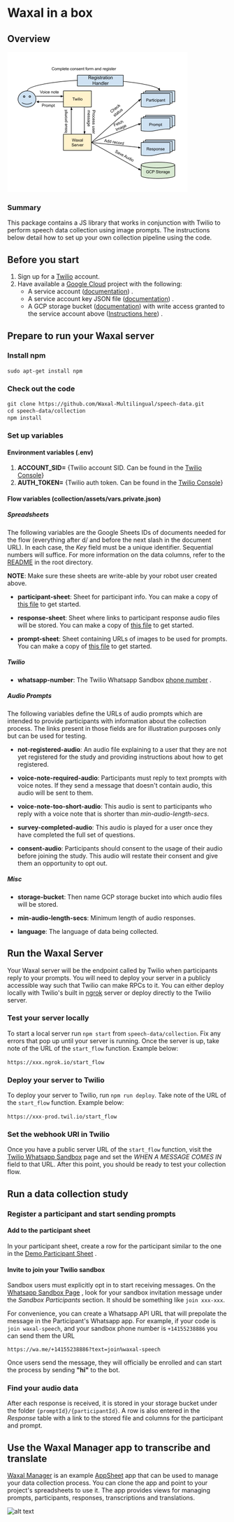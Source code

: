 # Waxal in a box

## Overview

![alt text](https://github.com/Waxal-Multilingual/speech-data/blob/main/docs/flow.png?raw=true)

### Summary

This package contains a JS library that works in conjunction with Twilio to
perform speech data collection using image prompts. The instructions below
detail how to set up your own collection pipeline using the code.

## Before you start

1. Sign up for a [Twilio](https://www.twilio.com/) account.
2. Have available a [Google Cloud](https://console.cloud.google.com/) project
   with the following:
    * A service
      account ([documentation](https://cloud.google.com/iam/docs/creating-managing-service-accounts))
      .
    * A service account key JSON
      file ([documentation](https://cloud.google.com/iam/docs/creating-managing-service-account-keys))
      .
    * A GCP storage
      bucket ([documentation](https://cloud.google.com/storage/docs/creating-buckets))
      with write access granted to the service account
      above ([Instructions here](https://cloud.google.com/storage/docs/access-control/using-iam-permissions))
      .

## Prepare to run your Waxal server

### Install npm

```console
sudo apt-get install npm
```

### Check out the code

```console
git clone https://github.com/Waxal-Multilingual/speech-data.git
cd speech-data/collection
npm install
```

### Set up variables

#### Environment variables (.env)

1. **ACCOUNT_SID=** {Twilio account SID. Can be found in
   the [Twilio Console](https://console.twilio.com/?frameUrl=/console)}
2. **AUTH_TOKEN=** {Twilio auth token. Can be found in
   the [Twilio Console](https://console.twilio.com/?frameUrl=/console)}

#### Flow variables (collection/assets/vars.private.json)

##### Spreadsheets

The following variables are the Google Sheets IDs of documents needed for the
flow (everything after d/ and before the next slash in the document URL). In
each case, the *Key* field must be a unique identifier. Sequential numbers will
suffice. For more information on the data columns, refer to
the [README](https://github.com/Waxal-Multilingual/speech-data/blob/main/README.md)
in the root directory.

**NOTE**: Make sure these sheets are write-able by your robot user created
above.

* **participant-sheet**: Sheet for participant info. You can make a copy
of [this file](https://docs.google.com/spreadsheets/d/14wZIBMKUKySrvyw0xU4CmJpDUVtsUsS7DQxZBmaiBuA/edit#gid=0)
to get started.

* **response-sheet**: Sheet where links to participant response audio files will be stored. You can
make a copy
of [this file](https://docs.google.com/spreadsheets/d/1Zb5eifySYaQ9eDdmOC133bo1Ut8FgfzxNQZL4m9gjB8/edit#gid=0)
to get started.

* **prompt-sheet**: Sheet containing URLs of images to be used for prompts. You can make a copy
of [this file](https://docs.google.com/spreadsheets/d/YuH9cXMbWRcHpZFFfP3z27e_NyjB0Bk/edit#gid=0)
to get started.

##### Twilio

* **whatsapp-number**: The Twilio Whatsapp
Sandbox [phone number](https://console.twilio.com/us1/develop/sms/settings/whatsapp-sandbox?frameUrl=%2Fconsole%2Fsms%2Fwhatsapp%2Fsandbox)
.

##### Audio Prompts

The following variables define the URLs of audio prompts which are intended to
provide participants with information about the collection process. The links
present in those fields are for illustration purposes only but can be used for
testing.

* **not-registered-audio**: An audio file explaining to a user that they are not yet registered for the
study and providing instructions about how to get registered.

* **voice-note-required-audio**: Participants must reply to text prompts with voice notes. If they send a message
that doesn't contain audio, this audio will be sent to them.

* **voice-note-too-short-audio**: This audio is sent to participants who reply with a voice note that is shorter
than *min-audio-length-secs*.

* **survey-completed-audio**: This audio is played for a user once they have completed the full set of
questions.

* **consent-audio**: Participants should consent to the usage of their audio before joining the
study. This audio will restate their consent and give them an opportunity to opt
out.

##### Misc

* **storage-bucket**: Then name GCP storage bucket into which audio files will be stored.

* **min-audio-length-secs**: Minimum length of audio responses.

* **language**: The language of data being collected.

## Run the Waxal Server
Your Waxal server will be the endpoint called by Twilio when participants reply
to your prompts. You will need to deploy your server in a publicly accessible
way such that Twilio can make RPCs to it. You can either deploy locally with
Twilio's built in [ngrok](https://ngrok.com/) server or deploy directly to the
Twilio server.

### Test your server locally

To start a local server run ```npm start``` from ```speech-data/collection```.
Fix any errors that pop up until your server is running. Once the server is up,
take note of the URL of the `start_flow` function. Example below:

```https://xxx.ngrok.io/start_flow```

### Deploy your server to Twilio

To deploy your server to Twilio, run ```npm run deploy```. Take note of the URL of
the `start_flow` function. Example below:

```https://xxx-prod.twil.io/start_flow```

### Set the webhook URI in Twilio

Once you have a public server URL of the `start_flow` function, visit
the [Twilio Whatsapp Sandbox](https://console.twilio.com/us1/develop/sms/settings/whatsapp-sandbox?frameUrl=%2Fconsole%2Fsms%2Fwhatsapp%2Fsandbox)
page and set the *WHEN A MESSAGE COMES IN* field to that URL. After this point,
you should be ready to test your collection flow.


## Run a data collection study
### Register a participant and start sending prompts

#### Add to the participant sheet

In your participant sheet, create a row for the participant similar to the one
in
the [Demo Participant Sheet](https://docs.google.com/spreadsheets/d/14wZIBMKUKySrvyw0xU4CmJpDUVtsUsS7DQxZBmaiBuA/edit#gid=0)
.

#### Invite to join your Twilio sandbox

Sandbox users must explicitly opt in to start receiving messages. On
the [Whatsapp Sandbox Page](https://console.twilio.com/us1/develop/sms/settings/whatsapp-sandbox?frameUrl=%2Fconsole%2Fsms%2Fwhatsapp%2Fsandbox)
, look for your sandbox invitation message under the *Sandbox Participants*
section. It should be something like ```join xxx-xxx```.

For convenience, you can create a Whatsapp API URL that will prepolate the
message in the Participant's Whatsapp app. For example, if your code
is ```join waxal-speech```, and your sandbox phone number is ```+14155238886```
you can send them the URL

```
https://wa.me/+14155238886?text=join%waxal-speech
```

Once users send the message, they will officially be enrolled and can start the
process by sending **"hi"** to the bot.

### Find your audio data

After each response is received, it is stored in your storage bucket under the
folder ```{promptId}/{participantId}```. A row is also entered in the *Response*
table with a link to the stored file and columns for the participant and prompt.

## Use the Waxal Manager app to transcribe and translate

[Waxal Manager](https://www.appsheet.com/Template/AppDef?appName=WaxalManager-4528453-22-06-26) is an example [AppSheet](https://www.appsheet.com/) app that can be used to manage your data collection process. You can clone the app and point to your project's spreadsheets to use it. The app provides views for managing prompts, participants, responses, transcriptions and translations.

![alt text](https://github.com/Waxal-Multilingual/speech-data/blob/main/docs/manager.png?raw=true)
